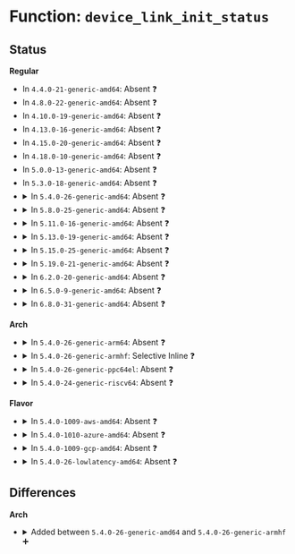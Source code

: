 # Function: <code>device_link_init_status</code>

## Status
<b>Regular</b>
<ul>
<li>
In <code>4.4.0-21-generic-amd64</code>: Absent ❓
</li>
<li>
In <code>4.8.0-22-generic-amd64</code>: Absent ❓
</li>
<li>
In <code>4.10.0-19-generic-amd64</code>: Absent ❓
</li>
<li>
In <code>4.13.0-16-generic-amd64</code>: Absent ❓
</li>
<li>
In <code>4.15.0-20-generic-amd64</code>: Absent ❓
</li>
<li>
In <code>4.18.0-10-generic-amd64</code>: Absent ❓
</li>
<li>
In <code>5.0.0-13-generic-amd64</code>: Absent ❓
</li>
<li>
In <code>5.3.0-18-generic-amd64</code>: Absent ❓
</li>
<li>
<details>
<summary>In <code>5.4.0-26-generic-amd64</code>: Absent ❓</summary>

```json
{
  "name": "device_link_init_status",
  "collision_type": "Unique Static",
  "inline_type": "Selective",
  "funcs": [
    {
      "addr": 18446744071586160112,
      "name": "device_link_init_status",
      "external": false,
      "loc": "drivers/base/core.c:140",
      "file": "drivers/base/core.c",
      "inline": "not declared, inlined",
      "caller_inline": [],
      "caller_func": [
        "drivers/base/core.c:device_link_add",
        "drivers/base/core.c:device_link_add"
      ]
    }
  ],
  "symbols": [
    {
      "addr": 18446744071586160112,
      "name": "device_link_init_status.isra.0",
      "section": ".text",
      "bind": "STB_LOCAL",
      "size": 77
    }
  ]
}
```
</details>
</li>
<li>
<details>
<summary>In <code>5.8.0-25-generic-amd64</code>: Absent ❓</summary>

```json
{
  "name": "device_link_init_status",
  "collision_type": "Unique Static",
  "inline_type": "Selective",
  "funcs": [
    {
      "addr": 18446744071586919840,
      "name": "device_link_init_status",
      "external": false,
      "loc": "drivers/base/core.c:151",
      "file": "drivers/base/core.c",
      "inline": "not declared, inlined",
      "caller_inline": [],
      "caller_func": [
        "drivers/base/core.c:device_link_add",
        "drivers/base/core.c:device_link_add"
      ]
    }
  ],
  "symbols": [
    {
      "addr": 18446744071586919840,
      "name": "device_link_init_status.isra.0",
      "section": ".text",
      "bind": "STB_LOCAL",
      "size": 89
    }
  ]
}
```
</details>
</li>
<li>
<details>
<summary>In <code>5.11.0-16-generic-amd64</code>: Absent ❓</summary>

```json
{
  "name": "device_link_init_status",
  "collision_type": "Unique Static",
  "inline_type": "Selective",
  "funcs": [
    {
      "addr": 18446744071587004720,
      "name": "device_link_init_status",
      "external": false,
      "loc": "drivers/base/core.c:260",
      "file": "drivers/base/core.c",
      "inline": "not declared, inlined",
      "caller_inline": [],
      "caller_func": [
        "drivers/base/core.c:device_link_add",
        "drivers/base/core.c:device_link_add",
        "drivers/base/core.c:device_link_add"
      ]
    }
  ],
  "symbols": [
    {
      "addr": 18446744071587004720,
      "name": "device_link_init_status.isra.0",
      "section": ".text",
      "bind": "STB_LOCAL",
      "size": 101
    }
  ]
}
```
</details>
</li>
<li>
<details>
<summary>In <code>5.13.0-19-generic-amd64</code>: Absent ❓</summary>

```json
{
  "name": "device_link_init_status",
  "collision_type": "Unique Static",
  "inline_type": "Selective",
  "funcs": [
    {
      "addr": 18446744071586887232,
      "name": "device_link_init_status",
      "external": false,
      "loc": "drivers/base/core.c:300",
      "file": "drivers/base/core.c",
      "inline": "not declared, inlined",
      "caller_inline": [],
      "caller_func": [
        "drivers/base/core.c:device_link_add",
        "drivers/base/core.c:device_link_add",
        "drivers/base/core.c:device_link_add"
      ]
    }
  ],
  "symbols": [
    {
      "addr": 18446744071586887232,
      "name": "device_link_init_status.isra.0",
      "section": ".text",
      "bind": "STB_LOCAL",
      "size": 97
    }
  ]
}
```
</details>
</li>
<li>
<details>
<summary>In <code>5.15.0-25-generic-amd64</code>: Absent ❓</summary>

```json
{
  "name": "device_link_init_status",
  "collision_type": "Unique Static",
  "inline_type": "Selective",
  "funcs": [
    {
      "addr": 18446744071587446976,
      "name": "device_link_init_status",
      "external": false,
      "loc": "drivers/base/core.c:312",
      "file": "drivers/base/core.c",
      "inline": "not declared, inlined",
      "caller_inline": [],
      "caller_func": [
        "drivers/base/core.c:device_link_add",
        "drivers/base/core.c:device_link_add",
        "drivers/base/core.c:device_link_add"
      ]
    }
  ],
  "symbols": [
    {
      "addr": 18446744071587446976,
      "name": "device_link_init_status.isra.0",
      "section": ".text",
      "bind": "STB_LOCAL",
      "size": 97
    }
  ]
}
```
</details>
</li>
<li>
<details>
<summary>In <code>5.19.0-21-generic-amd64</code>: Absent ❓</summary>

```json
{
  "name": "device_link_init_status",
  "collision_type": "Unique Static",
  "inline_type": "Selective",
  "funcs": [
    {
      "addr": 18446744071588764144,
      "name": "device_link_init_status",
      "external": false,
      "loc": "drivers/base/core.c:313",
      "file": "drivers/base/core.c",
      "inline": "not declared, inlined",
      "caller_inline": [],
      "caller_func": [
        "drivers/base/core.c:device_link_add",
        "drivers/base/core.c:device_link_add",
        "drivers/base/core.c:device_link_add"
      ]
    }
  ],
  "symbols": [
    {
      "addr": 18446744071588764144,
      "name": "device_link_init_status.isra.0",
      "section": ".text",
      "bind": "STB_LOCAL",
      "size": 133
    }
  ]
}
```
</details>
</li>
<li>
<details>
<summary>In <code>6.2.0-20-generic-amd64</code>: Absent ❓</summary>

```json
{
  "name": "device_link_init_status",
  "collision_type": "Unique Static",
  "inline_type": "Selective",
  "funcs": [
    {
      "addr": 18446744071590254704,
      "name": "device_link_init_status",
      "external": false,
      "loc": "drivers/base/core.c:386",
      "file": "drivers/base/core.c",
      "inline": "not declared, inlined",
      "caller_inline": [],
      "caller_func": [
        "drivers/base/core.c:device_link_add",
        "drivers/base/core.c:device_link_add",
        "drivers/base/core.c:device_link_add"
      ]
    }
  ],
  "symbols": [
    {
      "addr": 18446744071590254704,
      "name": "device_link_init_status.isra.0",
      "section": ".text",
      "bind": "STB_LOCAL",
      "size": 133
    }
  ]
}
```
</details>
</li>
<li>
<details>
<summary>In <code>6.5.0-9-generic-amd64</code>: Absent ❓</summary>

```json
{
  "name": "device_link_init_status",
  "collision_type": "Unique Static",
  "inline_type": "Selective",
  "funcs": [
    {
      "addr": 18446744071590574000,
      "name": "device_link_init_status",
      "external": false,
      "loc": "drivers/base/core.c:331",
      "file": "drivers/base/core.c",
      "inline": "not declared, inlined",
      "caller_inline": [],
      "caller_func": [
        "drivers/base/core.c:device_link_add",
        "drivers/base/core.c:device_link_add",
        "drivers/base/core.c:device_link_add"
      ]
    }
  ],
  "symbols": [
    {
      "addr": 18446744071590574000,
      "name": "device_link_init_status.isra.0",
      "section": ".text",
      "bind": "STB_LOCAL",
      "size": 113
    }
  ]
}
```
</details>
</li>
<li>
<details>
<summary>In <code>6.8.0-31-generic-amd64</code>: Absent ❓</summary>

```json
{
  "name": "device_link_init_status",
  "collision_type": "Unique Static",
  "inline_type": "Selective",
  "funcs": [
    {
      "addr": 18446744071590932400,
      "name": "device_link_init_status",
      "external": false,
      "loc": "drivers/base/core.c:334",
      "file": "drivers/base/core.c",
      "inline": "not declared, inlined",
      "caller_inline": [],
      "caller_func": [
        "drivers/base/core.c:device_link_add",
        "drivers/base/core.c:device_link_add",
        "drivers/base/core.c:device_link_add"
      ]
    }
  ],
  "symbols": [
    {
      "addr": 18446744071590932400,
      "name": "device_link_init_status.isra.0",
      "section": ".text",
      "bind": "STB_LOCAL",
      "size": 113
    }
  ]
}
```
</details>
</li>
</ul>
<b>Arch</b>
<ul>
<li>
<details>
<summary>In <code>5.4.0-26-generic-arm64</code>: Absent ❓</summary>

```json
{
  "name": "device_link_init_status",
  "collision_type": "Unique Static",
  "inline_type": "Selective",
  "funcs": [
    {
      "addr": 18446603336498955032,
      "name": "device_link_init_status",
      "external": false,
      "loc": "drivers/base/core.c:140",
      "file": "drivers/base/core.c",
      "inline": "not declared, inlined",
      "caller_inline": [],
      "caller_func": [
        "drivers/base/core.c:device_link_add",
        "drivers/base/core.c:device_link_add"
      ]
    }
  ],
  "symbols": [
    {
      "addr": 18446603336498955032,
      "name": "device_link_init_status.isra.0",
      "section": ".text",
      "bind": "STB_LOCAL",
      "size": 184
    }
  ]
}
```
</details>
</li>
<li>
<details>
<summary>In <code>5.4.0-26-generic-armhf</code>: Selective Inline ❓</summary>

```c
void device_link_init_status(struct device_link * link, struct device * consumer, struct device * supplier)
```

```json
{
  "name": "device_link_init_status",
  "collision_type": "Unique Static",
  "inline_type": "Selective",
  "funcs": [
    {
      "addr": 3231526344,
      "name": "device_link_init_status",
      "external": false,
      "loc": "drivers/base/core.c:140",
      "file": "drivers/base/core.c",
      "inline": "not declared, inlined",
      "caller_inline": [],
      "caller_func": [
        "drivers/base/core.c:device_link_add",
        "drivers/base/core.c:device_link_add"
      ]
    }
  ],
  "symbols": [
    {
      "addr": 3231526344,
      "name": "device_link_init_status",
      "section": ".text",
      "bind": "STB_LOCAL",
      "size": 128
    }
  ]
}
```
</details>
</li>
<li>
<details>
<summary>In <code>5.4.0-26-generic-ppc64el</code>: Absent ❓</summary>

```json
{
  "name": "device_link_init_status",
  "collision_type": "Unique Static",
  "inline_type": "Selective",
  "funcs": [
    {
      "addr": 13835058055292098496,
      "name": "device_link_init_status",
      "external": false,
      "loc": "drivers/base/core.c:140",
      "file": "drivers/base/core.c",
      "inline": "not declared, inlined",
      "caller_inline": [],
      "caller_func": [
        "drivers/base/core.c:device_link_add",
        "drivers/base/core.c:device_link_add"
      ]
    }
  ],
  "symbols": [
    {
      "addr": 13835058055292098496,
      "name": "device_link_init_status.isra.0",
      "section": ".text",
      "bind": "STB_LOCAL",
      "size": 140
    }
  ]
}
```
</details>
</li>
<li>
<details>
<summary>In <code>5.4.0-24-generic-riscv64</code>: Absent ❓</summary>

```json
{
  "name": "device_link_init_status",
  "collision_type": "Unique Static",
  "inline_type": "Selective",
  "funcs": [
    {
      "addr": 18446743936276337342,
      "name": "device_link_init_status",
      "external": false,
      "loc": "drivers/base/core.c:140",
      "file": "drivers/base/core.c",
      "inline": "not declared, inlined",
      "caller_inline": [],
      "caller_func": [
        "drivers/base/core.c:device_link_add",
        "drivers/base/core.c:device_link_add"
      ]
    }
  ],
  "symbols": [
    {
      "addr": 18446743936276337342,
      "name": "device_link_init_status.isra.0",
      "section": ".text",
      "bind": "STB_LOCAL",
      "size": 146
    }
  ]
}
```
</details>
</li>
</ul>
<b>Flavor</b>
<ul>
<li>
<details>
<summary>In <code>5.4.0-1009-aws-amd64</code>: Absent ❓</summary>

```json
{
  "name": "device_link_init_status",
  "collision_type": "Unique Static",
  "inline_type": "Selective",
  "funcs": [
    {
      "addr": 18446744071585920480,
      "name": "device_link_init_status",
      "external": false,
      "loc": "drivers/base/core.c:140",
      "file": "drivers/base/core.c",
      "inline": "not declared, inlined",
      "caller_inline": [],
      "caller_func": [
        "drivers/base/core.c:device_link_add",
        "drivers/base/core.c:device_link_add"
      ]
    }
  ],
  "symbols": [
    {
      "addr": 18446744071585920480,
      "name": "device_link_init_status.isra.0",
      "section": ".text",
      "bind": "STB_LOCAL",
      "size": 77
    }
  ]
}
```
</details>
</li>
<li>
<details>
<summary>In <code>5.4.0-1010-azure-amd64</code>: Absent ❓</summary>

```json
{
  "name": "device_link_init_status",
  "collision_type": "Unique Static",
  "inline_type": "Selective",
  "funcs": [
    {
      "addr": 18446744071585769616,
      "name": "device_link_init_status",
      "external": false,
      "loc": "drivers/base/core.c:140",
      "file": "drivers/base/core.c",
      "inline": "not declared, inlined",
      "caller_inline": [],
      "caller_func": [
        "drivers/base/core.c:device_link_add",
        "drivers/base/core.c:device_link_add"
      ]
    }
  ],
  "symbols": [
    {
      "addr": 18446744071585769616,
      "name": "device_link_init_status.isra.0",
      "section": ".text",
      "bind": "STB_LOCAL",
      "size": 77
    }
  ]
}
```
</details>
</li>
<li>
<details>
<summary>In <code>5.4.0-1009-gcp-amd64</code>: Absent ❓</summary>

```json
{
  "name": "device_link_init_status",
  "collision_type": "Unique Static",
  "inline_type": "Selective",
  "funcs": [
    {
      "addr": 18446744071586110128,
      "name": "device_link_init_status",
      "external": false,
      "loc": "drivers/base/core.c:140",
      "file": "drivers/base/core.c",
      "inline": "not declared, inlined",
      "caller_inline": [],
      "caller_func": [
        "drivers/base/core.c:device_link_add",
        "drivers/base/core.c:device_link_add"
      ]
    }
  ],
  "symbols": [
    {
      "addr": 18446744071586110128,
      "name": "device_link_init_status.isra.0",
      "section": ".text",
      "bind": "STB_LOCAL",
      "size": 77
    }
  ]
}
```
</details>
</li>
<li>
<details>
<summary>In <code>5.4.0-26-lowlatency-amd64</code>: Absent ❓</summary>

```json
{
  "name": "device_link_init_status",
  "collision_type": "Unique Static",
  "inline_type": "Selective",
  "funcs": [
    {
      "addr": 18446744071586218736,
      "name": "device_link_init_status",
      "external": false,
      "loc": "drivers/base/core.c:140",
      "file": "drivers/base/core.c",
      "inline": "not declared, inlined",
      "caller_inline": [],
      "caller_func": [
        "drivers/base/core.c:device_link_add",
        "drivers/base/core.c:device_link_add"
      ]
    }
  ],
  "symbols": [
    {
      "addr": 18446744071586218736,
      "name": "device_link_init_status.isra.0",
      "section": ".text",
      "bind": "STB_LOCAL",
      "size": 77
    }
  ]
}
```
</details>
</li>
</ul>

## Differences
<b>Arch</b>
<ul>
<li>
<details>
<summary>Added between <code>5.4.0-26-generic-amd64</code> and <code>5.4.0-26-generic-armhf</code> ➕</summary>

```c
void device_link_init_status(struct device_link * link, struct device * consumer, struct device * supplier)
```
</details>
</li>
</ul>

